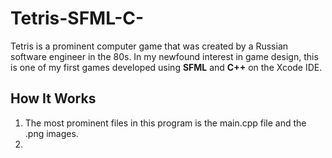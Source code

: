 # Tetris-SFML-C-
Tetris is a prominent computer game that was created by a Russian software engineer
in the 80s.
In my newfound interest in game design, this is one of my first games
developed using **SFML** and **C++** on the Xcode IDE.

## How It Works
1. The most prominent files in this program is the main.cpp file and the .png images.
2. 
